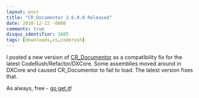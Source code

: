 ```yaml
---
layout: post
title: "CR_Documentor 2.6.0.0 Released"
date: 2010-12-22 -0800
comments: true
disqus_identifier: 1685
tags: [downloads,vs,coderush]
---
```

I posted a new version of
[CR\_Documentor](http://cr-documentor.googlecode.com) as a compatibility
fix for the latest CodeRush/Refactor/DXCore. Some assemblies moved
around in DXCore and caused CR\_Documentor to fail to load. The latest
version fixes that.

As always, free - [go get it](http://cr-documentor.googlecode.com/)!

